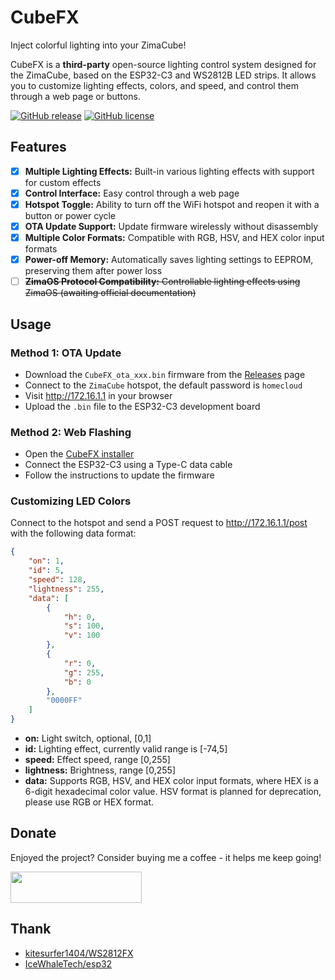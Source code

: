 # CubeFX

Inject colorful lighting into your ZimaCube!

CubeFX is a **third-party** open-source lighting control system designed for the ZimaCube, based on the ESP32-C3 and WS2812B LED strips. It allows you to customize lighting effects, colors, and speed, and control them through a web page or buttons.

[![GitHub release](https://img.shields.io/github/v/release/Cp0204/CubeFX.svg)](https://github.com/Cp0204/CubeFX/releases/latest) [![GitHub license](https://img.shields.io/github/license/Cp0204/CubeFX.svg)](https://github.com/Cp0204/CubeFX/blob/main/LICENSE)


## Features

* [x] **Multiple Lighting Effects:** Built-in various lighting effects with support for custom effects
* [x] **Control Interface:** Easy control through a web page
* [x] **Hotspot Toggle:** Ability to turn off the WiFi hotspot and reopen it with a button or power cycle
* [x] **OTA Update Support:** Update firmware wirelessly without disassembly
* [x] **Multiple Color Formats:** Compatible with RGB, HSV, and HEX color input formats
* [x] **Power-off Memory:** Automatically saves lighting settings to EEPROM, preserving them after power loss
* [ ] ~~**ZimaOS Protocol Compatibility:** Controllable lighting effects using ZimaOS (awaiting official documentation)~~

## Usage

### Method 1: OTA Update

* Download the `CubeFX_ota_xxx.bin` firmware from the [Releases](/releases) page
* Connect to the `ZimaCube` hotspot, the default password is `homecloud`
* Visit http://172.16.1.1 in your browser
* Upload the `.bin` file to the ESP32-C3 development board

### Method 2: Web Flashing

* Open the [CubeFX installer](https://play.cuse.eu.org/cubefx)
* Connect the ESP32-C3 using a Type-C data cable
* Follow the instructions to update the firmware


### Customizing LED Colors

Connect to the hotspot and send a POST request to http://172.16.1.1/post with the following data format:

```json
{
    "on": 1,
    "id": 5,
    "speed": 128,
    "lightness": 255,
    "data": [
        {
            "h": 0,
            "s": 100,
            "v": 100
        },
        {
            "r": 0,
            "g": 255,
            "b": 0
        },
        "0000FF"
    ]
}
```

* **on:** Light switch, optional, [0,1]
* **id:** Lighting effect, currently valid range is [-74,5]
* **speed:** Effect speed, range [0,255]
* **lightness:** Brightness, range [0,255]
* **data:** Supports RGB, HSV, and HEX color input formats, where HEX is a 6-digit hexadecimal color value. HSV format is planned for deprecation, please use RGB or HEX format.

## Donate

Enjoyed the project? Consider buying me a coffee - it helps me keep going!

<a href="https://buymeacoffee.com/cp0204"><img src="https://cdn.buymeacoffee.com/buttons/v2/default-yellow.png" height="50" width="210" target="_blank"/></a>


## Thank

- [kitesurfer1404/WS2812FX](https://github.com/kitesurfer1404/WS2812FX)
- [IceWhaleTech/esp32](https://github.com/IceWhaleTech/esp32)